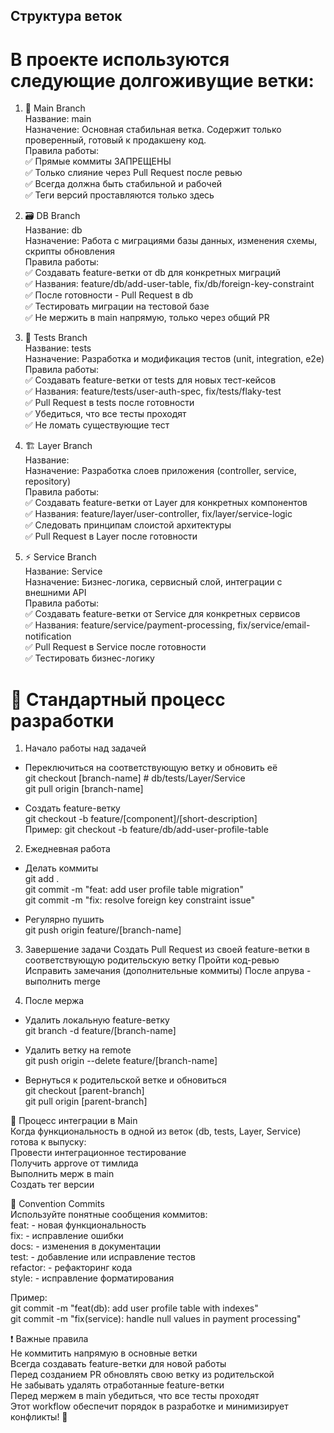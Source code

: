 ## Структура веток
# В проекте используются следующие долгоживущие ветки:

1. 🌟 Main Branch    
Название: main     
Назначение: Основная стабильная ветка. Содержит только проверенный, готовый к продакшену код.    
Правила работы:   
✅ Прямые коммиты ЗАПРЕЩЕНЫ   
✅ Только слияние через Pull Request после ревью    
✅ Всегда должна быть стабильной и рабочей   
✅ Теги версий проставляются только здесь    

2. 🗃️ DB Branch    
Название: db    
Назначение: Работа с миграциями базы данных, изменения схемы, скрипты обновления    
Правила работы:   
✅ Создавать feature-ветки от db для конкретных миграций   
✅ Названия: feature/db/add-user-table, fix/db/foreign-key-constraint   
✅ После готовности - Pull Request в db   
✅ Тестировать миграции на тестовой базе   
✅ Не мержить в main напрямую, только через общий PR  

3. 🧪 Tests Branch  
Название: tests  
Назначение: Разработка и модификация тестов (unit, integration, e2e)  
Правила работы:  
✅ Создавать feature-ветки от tests для новых тест-кейсов   
✅ Названия: feature/tests/user-auth-spec, fix/tests/flaky-test  
✅ Pull Request в tests после готовности  
✅ Убедиться, что все тесты проходят   
✅ Не ломать существующие тест  

4. 🏗️ Layer Branch  
Название:   
Назначение: Разработка слоев приложения (controller, service, repository)   
Правила работы:  
✅ Создавать feature-ветки от Layer для конкретных компонентов  
✅ Названия: feature/layer/user-controller, fix/layer/service-logic  
✅ Следовать принципам слоистой архитектуры   
✅ Pull Request в Layer после готовности  

5. ⚡ Service Branch  
Название: Service    
Назначение: Бизнес-логика, сервисный слой, интеграции с внешними API   
Правила работы:     
✅ Создавать feature-ветки от Service для конкретных сервисов   
✅ Названия: feature/service/payment-processing, fix/service/email-notification   
✅ Pull Request в Service после готовности   
✅ Тестировать бизнес-логику   

# 🚀 Стандартный процесс разработки

1. Начало работы над задачей      
- Переключиться на соответствующую ветку и обновить её   
git checkout [branch-name]  # db/tests/Layer/Service   
git pull origin [branch-name]   

- Создать feature-ветку    
git checkout -b feature/[component]/[short-description]   
Пример: git checkout -b feature/db/add-user-profile-table   

2. Ежедневная работа
- Делать коммиты   
git add .   
git commit -m "feat: add user profile table migration"   
git commit -m "fix: resolve foreign key constraint issue"   

- Регулярно пушить   
git push origin feature/[branch-name]   

3. Завершение задачи
Создать Pull Request из своей feature-ветки в соответствующую родительскую ветку
Пройти код-ревью
Исправить замечания (дополнительные коммиты)
После апрува - выполнить merge

4. После мержа  
- Удалить локальную feature-ветку    
git branch -d feature/[branch-name]   

- Удалить ветку на remote   
git push origin --delete feature/[branch-name]   

- Вернуться к родительской ветке и обновиться   
git checkout [parent-branch]   
git pull origin [parent-branch]   

🔄 Процесс интеграции в Main   
Когда функциональность в одной из веток (db, tests, Layer, Service) готова к выпуску:    
Провести интеграционное тестирование    
Получить approve от тимлида    
Выполнить мерж в main    
Создать тег версии    

📝 Convention Commits   
Используйте понятные сообщения коммитов:   
feat: - новая функциональность   
fix: - исправление ошибки   
docs: - изменения в документации   
test: - добавление или исправление тестов   
refactor: - рефакторинг кода   
style: - исправление форматирования   

Пример:   
git commit -m "feat(db): add user profile table with indexes"   
git commit -m "fix(service): handle null values in payment processing"   


❗ Важные правила   
Не коммитить напрямую в основные ветки   
Всегда создавать feature-ветки для новой работы   
Перед созданием PR обновлять свою ветку из родительской   
Не забывать удалять отработанные feature-ветки   
Перед мержем в main убедиться, что все тесты проходят   
Этот workflow обеспечит порядок в разработке и минимизирует конфликты! 🎯   